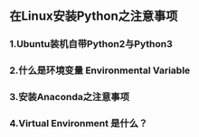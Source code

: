 ## 在Linux安装Python之注意事项

### 1.Ubuntu装机自带Python2与Python3

### 2.什么是环境变量 Environmental Variable

### 3.安装Anaconda之注意事项

### 4.Virtual Environment 是什么？

